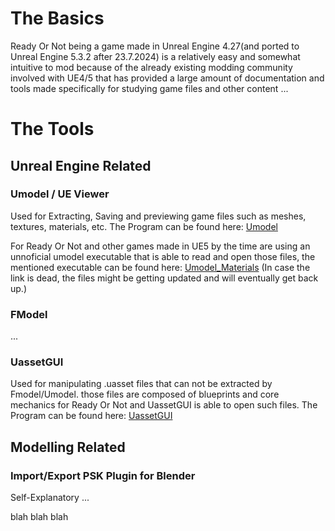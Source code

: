 # The Basics
Ready Or Not being a game made in Unreal Engine 4.27(and ported to Unreal Engine 5.3.2 after 23.7.2024) is a relatively easy and somewhat intuitive to mod because of the already existing modding community involved with UE4/5 that has provided a large amount of documentation and tools made specifically for studying game files and other content ...

# The Tools

  ## Unreal Engine Related
  
  ### Umodel / UE Viewer
  Used for Extracting, Saving and previewing game files such as meshes, textures, materials, etc.
  The Program can be found here: [Umodel](https://www.gildor.org/en/projects/umodel)
  
  For Ready Or Not and other games made in UE5 by the time are using an unnoficial umodel executable that is able to read and open those files,
  the mentioned executable can be found here: [Umodel_Materials](https://drive.google.com/file/d/1T2OhyFDWkzeYOx1mjAqmZ5eCZck_xw7A/view) (In case the link is dead, the files might be getting updated and will eventually get back up.)
  
  ### FModel 
  ...

  ### UassetGUI
  Used for manipulating .uasset files that can not be extracted by Fmodel/Umodel. those files are composed of blueprints and core mechanics for Ready Or Not and UassetGUI is able to open such files.
  The Program can be found here: [UassetGUI](https://github.com/atenfyr/UAssetGUI)

  ## Modelling Related
  
  ### Import/Export PSK Plugin for Blender
  Self-Explanatory ...
  
blah blah blah
